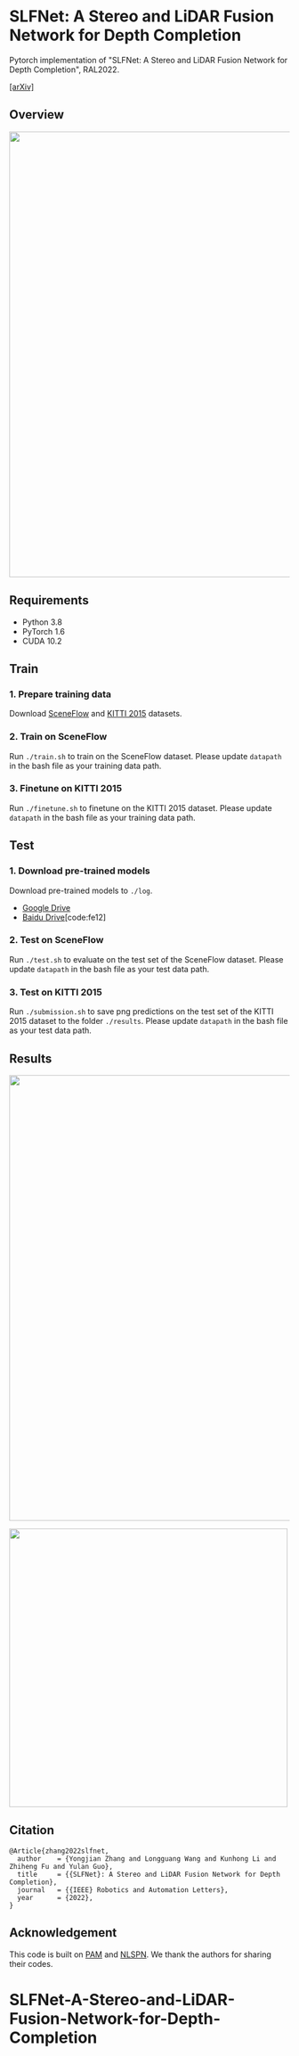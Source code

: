 # SLFNet: A Stereo and LiDAR Fusion Network for Depth Completion

Pytorch implementation of "SLFNet: A Stereo and LiDAR Fusion Network for Depth Completion", RAL2022.

[[arXiv]](http://arxiv.org/abs/2009.08250)

## Overview
<img width="800" src="https://github.com/LongguangWang/PAM/blob/master/Figs/PASMnet.png"/></div>

## Requirements
- Python 3.8
- PyTorch 1.6
- CUDA 10.2

## Train
### 1. Prepare training data
Download [SceneFlow](https://lmb.informatik.uni-freiburg.de/resources/datasets/SceneFlowDatasets.en.html) and [KITTI 2015](http://www.cvlibs.net/datasets/kitti/eval_scene_flow.php?benchmark=stereo) datasets.

### 2. Train on SceneFlow
Run `./train.sh` to train on the SceneFlow dataset. Please update `datapath` in the bash file as your training data path.

### 3. Finetune on KITTI 2015
Run `./finetune.sh` to finetune on the KITTI 2015 dataset. Please update `datapath` in the bash file as your training data path.

## Test
### 1. Download pre-trained models
Download pre-trained models to `./log`.
- [Google Drive](https://drive.google.com/file/d/1_eXJnK8p-2NF4kxrj3ki6OHwXptO4iYp/view)
- [Baidu Drive](https://pan.baidu.com/s/1Yllm8992_n8i5YfwufyJ-Q)[code:fe12]

### 2. Test on SceneFlow
Run `./test.sh` to evaluate on the test set of the SceneFlow dataset. Please update `datapath` in the bash file as your test data path.

### 3. Test on KITTI 2015
Run `./submission.sh` to save png predictions on the test set of the KITTI 2015 dataset to the folder `./results`. Please update `datapath` in the bash file as your test data path.

## Results
<img width="800" src="https://github.com/LongguangWang/PAM/blob/master/Figs/Fig_PASMnet.png"/></div>

<img width="500" src="https://github.com/LongguangWang/PAM/blob/master/Figs/Tab_PASMnet.png"/></div>

## Citation
```
@Article{zhang2022slfnet,
  author    = {Yongjian Zhang and Longguang Wang and Kunhong Li and Zhiheng Fu and Yulan Guo},
  title     = {{SLFNet}: A Stereo and LiDAR Fusion Network for Depth Completion},
  journal   = {{IEEE} Robotics and Automation Letters},
  year      = {2022},
}
```

## Acknowledgement

This code is built on [PAM](https://github.com/The-Learning-And-Vision-Atelier-LAVA/PAM) and [NLSPN](https://github.com/zzangjinsun/NLSPN_ECCV20). We thank the authors for sharing their codes.
# SLFNet-A-Stereo-and-LiDAR-Fusion-Network-for-Depth-Completion
